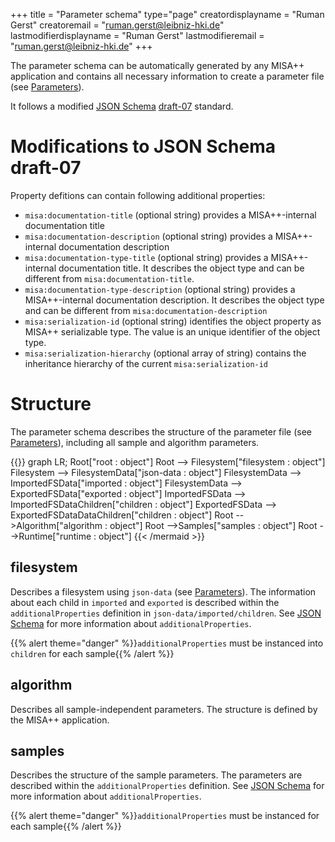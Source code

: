 +++
title = "Parameter schema"
type="page"
creatordisplayname = "Ruman Gerst"
creatoremail = "ruman.gerst@leibniz-hki.de"
lastmodifierdisplayname = "Ruman Gerst"
lastmodifieremail = "ruman.gerst@leibniz-hki.de"
+++

The parameter schema can be automatically generated by any MISA++ application
and contains all necessary information to create a parameter file (see [Parameters](../parameters)).

It follows a modified [JSON Schema](https://json-schema.org/)
[draft-07](https://json-schema.org/specification.html) standard.

# Modifications to JSON Schema draft-07

Property defitions can contain following additional properties:

* `misa:documentation-title` (optional string) provides a MISA++-internal documentation title
* `misa:documentation-description` (optional string) provides a MISA++-internal documentation description
* `misa:documentation-type-title` (optional string) provides a MISA++-internal documentation title. It describes the object type and can be different from `misa:documentation-title`.
* `misa:documentation-type-description` (optional string) provides a MISA++-internal documentation description. It describes the object type and can be different from `misa:documentation-description`
* `misa:serialization-id` (optional string) identifies the object property as MISA++ serializable type. The value is an unique identifier of the object type.
* `misa:serialization-hierarchy` (optional array of string) contains the inheritance hierarchy of the current `misa:serialization-id`

# Structure

The parameter schema describes the structure of the parameter file (see [Parameters](../parameters)),
including all sample and algorithm parameters.

{{<mermaid align="center">}}
graph LR;
Root["root : object"]
Root --> Filesystem["filesystem : object"]
Filesystem --> FilesystemData["json-data : object"]
FilesystemData --> ImportedFSData["imported : object"]
FilesystemData --> ExportedFSData["exported : object"]
ImportedFSData --> ImportedFSDataChildren["children : object"]
ExportedFSData --> ExportedFSDataDataChildren["children : object"]
Root -->Algorithm["algorithm : object"]
Root -->Samples["samples : object"]
Root -->Runtime["runtime : object"]
{{< /mermaid >}}

## filesystem

Describes a filesystem using `json-data` (see [Parameters](../parameters)).
The information about each child in `imported` and `exported` is described
within the `additionalProperties` definition in `json-data/imported/children`.
See [JSON Schema](https://json-schema.org/) for more information about `additionalProperties`.

{{% alert theme="danger" %}}`additionalProperties` must be instanced into `children` for each sample{{% /alert %}}

## algorithm

Describes all sample-independent parameters.
The structure is defined by the MISA++ application.

## samples

Describes the structure of the sample parameters. The parameters are described within 
the `additionalProperties` definition.
See [JSON Schema](https://json-schema.org/) for more information about `additionalProperties`.

{{% alert theme="danger" %}}`additionalProperties` must be instanced for each sample{{% /alert %}}
